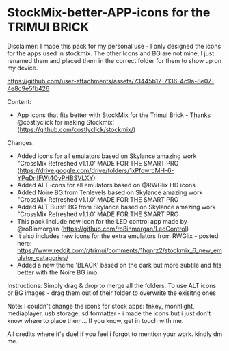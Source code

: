 # StockMix-better-APP-icons for the TRIMUI BRICK

Disclaimer: 
I made this pack for my personal use - I only designed the icons for the apps used in stockmix.
The other Icons and BG are not mine, I just renamed them and placed them in the correct folder for them to show up on my device.

https://github.com/user-attachments/assets/73445b17-7136-4c9a-8e07-4e8c9e5fb426

Content:
- App icons that fits better with StockMix for the Trimui Brick - Thanks @costlyclick for making Stockmix! (https://github.com/costlyclick/stockmix/)

Changes:
- Added icons for all emulators based on Skylance amazing work "CrossMix Refreshed v1.1.0' MADE FOR THE SMART PRO (https://drive.google.com/drive/folders/1xPfowrcMH-6-YPgDnIFWt4OyPHBSVLXY)
- Added ALT icons for all emulators based on @RWGlix HD icons
- Added Noire BG from Tenlevels based on Skylance amazing work "CrossMix Refreshed v1.1.0' MADE FOR THE SMART PRO
- Added ALT Burst! BG from Skylance based on Skylance amazing work "CrossMix Refreshed v1.1.0' MADE FOR THE SMART PRO
- This pack include new icon for the LED control app made by @ro8inmorgan (https://github.com/ro8inmorgan/LedControl)
- It also includes new icons for the extra emulators from RWGlix - posted here: https://www.reddit.com/r/trimui/comments/1hqnrz2/stockmix_6_new_emulator_catagories/ 
- Added a new theme 'BLACK' based on the dark but more subtile and fits better with the Noire BG imo.

Instructions:
Simply drag & drop to merge all the folders.
To use ALT icons or BG images - drag them out of their folder to overwrite the exisitng ones

Note:
I couldn't change the icons for stock apps: fnkey, monnlight, mediaplayer, usb storage, sd formatter - i made the icons but i just don't know where to place them...
If you know, get in touch with me.

All credits where it's due! if you feel i forgot to mention your work. kindly dm me.
